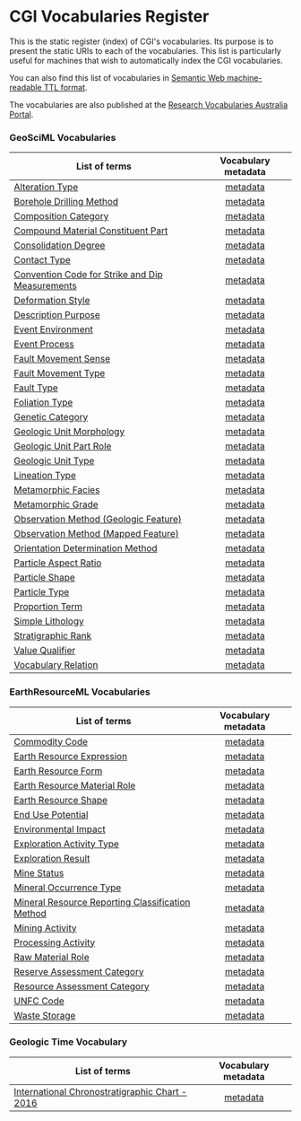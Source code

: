 # CGI Vocabularies Register

This is the static register (index) of CGI's vocabularies. Its purpose is to present the static URIs to each of the vocabularies. This list is particularly useful for machines that wish to automatically index the CGI vocabularies.

You can also find this list of vocabularies in [Semantic Web machine-readable TTL format](http://resource.geosciml.org/vocabs.php?_format=text/turtle).

The vocabularies are also published at the [Research Vocabularies Australia Portal](https://vocabs.ands.org.au/search/#!/?q=&p=1&publisher=CGI%20Geoscience%20Terminology%20Working%20Group).

### GeoSciML Vocabularies

List of terms  | Vocabulary metadata  | 
 ------------ | :-----------: |
[Alteration Type](http://vocabs.ands.org.au/repository/api/lda/ga/alteration-type/v0-1/concept.html?_pageSize=50&_page=0&_view=concept&_sort=prefLabel) | [metadata](http://vocabs.ands.org.au/repository/api/lda/ga/alteration-type/v0-1/resource?uri=http://resource.geosciml.org/classifierscheme/cgi/2016.01/alterationtype) |
[Borehole Drilling Method](http://vocabs.ands.org.au/repository/api/lda/ga/borehole-drilling-method/v0-1/concept.html?_pageSize=50&_page=0&_view=concept&_sort=prefLabel)   |  [metadata](http://vocabs.ands.org.au/repository/api/lda/ga/borehole-drilling-method/v0-1/resource?uri=http://resource.geosciml.org/classifierscheme/cgi/2016.01/boreholedrillingmethod)    |  
[Composition Category](http://vocabs.ands.org.au/repository/api/lda/ga/composition-category/v0-1/concept.html?_pageSize=50&_page=0&_view=concept&_sort=prefLabel)   |  [metadata](http://vocabs.ands.org.au/repository/api/lda/ga/composition-category/v0-1/resource?uri=http://resource.geosciml.org/classifierscheme/cgi/2016.01/compositioncategory)    |
[Compound Material Constituent Part](http://vocabs.ands.org.au/repository/api/lda/ga/compound-material-constituent-part/v0-1/concept.html?_pageSize=50&_page=0&_view=concept&_sort=prefLabel)   |  [metadata](http://vocabs.ands.org.au/repository/api/lda/ga/compound-material-constituent-part/v0-1/resource?uri=http://resource.geosciml.org/classifierscheme/cgi/2016.01/compoundmaterialconstituentpartrole)    |
[Consolidation Degree](http://vocabs.ands.org.au/repository/api/lda/ga/consolidation-degree/v0-1/concept.html?_pageSize=50&_page=0&_view=concept&_sort=prefLabel)   |  [metadata](http://vocabs.ands.org.au/repository/api/lda/ga/consolidation-degree/v0-1/resource?uri=http://resource.geosciml.org/classifierscheme/cgi/2016.01/consolidationdegree)    |
[Contact Type](http://vocabs.ands.org.au/repository/api/lda/ga/contact-type/v0-1/concept.html?_pageSize=50&_page=0&_view=concept&_sort=prefLabel) |  [metadata](http://vocabs.ands.org.au/repository/api/lda/ga/contact-type/v0-1/resource?uri=http://resource.geosciml.org/classifierscheme/cgi/2016.01/contacttype) |
[Convention Code for Strike and Dip Measurements](http://vocabs.ands.org.au/repository/api/lda/ga/convention-code-for-strike-and-dip-measurements/v0-1/concept.html?_pageSize=50&_page=0&_view=concept&_sort=prefLabel)   |  [metadata](http://vocabs.ands.org.au/repository/api/lda/ga/convention-code-for-strike-and-dip-measurements/v0-1/resource?uri=http://resource.geosciml.org/classifierscheme/cgi/2016.01/conventioncode)    |
[Deformation Style](http://vocabs.ands.org.au/repository/api/lda/ga/deformation-style/v0-1/concept.html?_pageSize=50&_page=0&_view=concept&_sort=prefLabel)   | [metadata](http://vocabs.ands.org.au/repository/api/lda/ga/deformation-style/v0-1/resource?uri=http://resource.geosciml.org/classifierscheme/cgi/2016.01/deformationstyle)    |
[Description Purpose](http://vocabs.ands.org.au/repository/api/lda/ga/description-purpose/v0-1/concept.html?_pageSize=50&_page=0&_view=concept&_sort=prefLabel)   |  [metadata](http://vocabs.ands.org.au/repository/api/lda/ga/description-purpose/v0-1/resource?uri=http://resource.geosciml.org/classifierscheme/cgi/2016.01/descriptionpurpose)    |
[Event Environment](http://vocabs.ands.org.au/repository/api/lda/ga/event-environment/v0-1/concept.html?_pageSize=50&_page=0&_view=concept&_sort=prefLabel)   |  [metadata](http://vocabs.ands.org.au/repository/api/lda/ga/event-environment/v0-1/resource?uri=http://resource.geosciml.org/classifierscheme/cgi/2016.01/eventenvironment)    |
[Event Process](http://vocabs.ands.org.au/repository/api/lda/ga/event-process/v0-1/concept.html?_pageSize=50&_page=0&_view=concept&_sort=prefLabel)   |  [metadata](http://vocabs.ands.org.au/repository/api/lda/ga/event-process/v0-1/resource?uri=http://resource.geosciml.org/classifierscheme/cgi/2016.01/eventprocess)    |
[Fault Movement Sense](http://vocabs.ands.org.au/repository/api/lda/ga/fault-movement-sense/v0-1/concept.html?_pageSize=50&_page=0&_view=concept&_sort=prefLabel)   |  [metadata](http://vocabs.ands.org.au/repository/api/lda/ga/fault-movement-sense/v0-1/resource?uri=http://resource.geosciml.org/classifierscheme/cgi/2016.01/faultmovementsense)    |
[Fault Movement Type](http://vocabs.ands.org.au/repository/api/lda/ga/fault-movement-type/v0-1/concept.html?_pageSize=50&_page=0&_view=concept&_sort=prefLabel)   |  [metadata](http://vocabs.ands.org.au/repository/api/lda/ga/fault-movement-type/v0-1/resource?uri=http://resource.geosciml.org/classifierscheme/cgi/2016.01/faultmovementtype)    |
[Fault Type](http://vocabs.ands.org.au/repository/api/lda/ga/fault-type/v0-1/concept.html?_pageSize=50&_page=0&_view=concept&_sort=prefLabel)   |  [metadata](http://vocabs.ands.org.au/repository/api/lda/ga/fault-type/v0-1/resource?uri=http://resource.geosciml.org/classifierscheme/cgi/2016.01/faulttype)    |
[Foliation Type](http://vocabs.ands.org.au/repository/api/lda/ga/foliation-type/v0-1/concept.html?_pageSize=50&_page=0&_view=concept&_sort=prefLabel)   |  [metadata](http://vocabs.ands.org.au/repository/api/lda/ga/foliation-type/v0-1/resource?uri=http://resource.geosciml.org/classifierscheme/cgi/2016.01/foliationtype)    |
[Genetic Category](http://vocabs.ands.org.au/repository/api/lda/ga/genetic-category/v0-1/concept.html?_pageSize=50&_page=0&_view=concept&_sort=prefLabel)   |  [metadata](http://vocabs.ands.org.au/repository/api/lda/ga/genetic-category/v0-1/resource?uri=http://resource.geosciml.org/classifierscheme/cgi/2016.01/geneticcategory)    |
[Geologic Unit Morphology](http://vocabs.ands.org.au/repository/api/lda/ga/geologic-unit-morphology/v0-1/concept.html?_pageSize=50&_page=0&_view=concept&_sort=prefLabel)   |  [metadata](http://vocabs.ands.org.au/repository/api/lda/ga/geologic-unit-morphology/v0-1/resource?uri=http://resource.geosciml.org/classifierscheme/cgi/2016.01/geologicunitmorphology)    |
[Geologic Unit Part Role](http://vocabs.ands.org.au/repository/api/lda/ga/geologic-unit-part-role/v0-1/concept.html?_pageSize=50&_page=0&_view=concept&_sort=prefLabel)   |  [metadata](http://vocabs.ands.org.au/repository/api/lda/ga/geologic-unit-part-role/v0-1/resource?uri=http://resource.geosciml.org/classifierscheme/cgi/2016.01/geologicunitpartrole)    |
[Geologic Unit Type](http://vocabs.ands.org.au/repository/api/lda/ga/geologic-unit-type/v0-1/concept.html?_pageSize=50&_page=0&_view=concept&_sort=prefLabel)  |[metadata](http://vocabs.ands.org.au/repository/api/lda/ga/geologic-unit-type/v0-1/resource?uri=http://resource.geosciml.org/classifierscheme/cgi/2016.01/geologicunittype) |
[Lineation Type](http://vocabs.ands.org.au/repository/api/lda/ga/lineation-type/v0-1/concept.html?_pageSize=50&_page=0&_view=concept&_sort=prefLabel) | [metadata](http://vocabs.ands.org.au/repository/api/lda/ga/lineation-type/v0-1/resource?uri=http://resource.geosciml.org/classifierscheme/cgi/2016.01/lineationtype)    |
[Metamorphic Facies](http://vocabs.ands.org.au/repository/api/lda/ga/metamorphic-facies/v0-1/concept.html?_pageSize=50&_page=0&_view=concept&_sort=prefLabel) |  [metadata](http://vocabs.ands.org.au/repository/api/lda/ga/metamorphic-facies/v0-1/resource?uri=http://resource.geosciml.org/classifierscheme/cgi/2016.01/metamorphicfacies)  |
[Metamorphic Grade](http://vocabs.ands.org.au/repository/api/lda/ga/metamorphic-grade/v0-1/concept.html?_pageSize=50&_page=0&_view=concept&_sort=prefLabel)   |  [metadata](http://vocabs.ands.org.au/repository/api/lda/ga/metamorphic-grade/v0-1/resource?uri=http://resource.geosciml.org/classifierscheme/cgi/2016.01/metamorphic-grade)   |
[Observation Method (Geologic Feature)](http://vocabs.ands.org.au/repository/api/lda/ga/observation-method-geologic-feature/v0-1/concept.html?_pageSize=50&_page=0&_view=concept&_sort=prefLabel)   |  [metadata](http://vocabs.ands.org.au/repository/api/lda/ga/observation-method-geologic-feature/v0-1/resource?uri=http://resource.geosciml.org/classifierscheme/cgi/2016.01/geologicfeatureobservationmethod)    |
[Observation Method (Mapped Feature)](http://vocabs.ands.org.au/repository/api/lda/ga/observation-method-mapped-feature/v0-1/concept.html?_pageSize=50&_page=0&_view=concept&_sort=prefLabel)   |  [metadata](http://vocabs.ands.org.au/repository/api/lda/ga/observation-method-mapped-feature/v0-1/resource?uri=http://resource.geosciml.org/classifierscheme/cgi/2016.01/mappedfeatureobservationmethod)    |
[Orientation Determination Method](http://vocabs.ands.org.au/repository/api/lda/ga/orientation-determination-method/v0-1/concept.html?_pageSize=50&_page=0&_view=concept&_sort=prefLabel)   |  [metadata](http://vocabs.ands.org.au/repository/api/lda/ga/orientation-determination-method/v0-1/resource?uri=http://resource.geosciml.org/classifierscheme/cgi/2016.01/determinationmethodorientation)    |
[Particle Aspect Ratio](http://vocabs.ands.org.au/repository/api/lda/ga/particle-aspect-ratio/v0-1/concept.html?_pageSize=50&_page=0&_view=concept&_sort=prefLabel)   |  [metadata](http://vocabs.ands.org.au/repository/api/lda/ga/particle-aspect-ratio/v0-1/resource?uri=http://resource.geosciml.org/classifierscheme/cgi/2016.01/particleaspectratio)    |
[Particle Shape](http://vocabs.ands.org.au/repository/api/lda/ga/particle-shape/v0-1/concept.html?_pageSize=50&_page=0&_view=concept&_sort=prefLabel)   |  [metadata](http://vocabs.ands.org.au/repository/api/lda/ga/particle-shape/v0-1/resource?uri=http://resource.geosciml.org/classifierscheme/cgi/2016.01/particleshape)  |
[Particle Type](http://vocabs.ands.org.au/repository/api/lda/ga/particle-type/v0-1/concept.html?_pageSize=50&_page=0&_view=concept&_sort=prefLabel)   |  [metadata](http://vocabs.ands.org.au/repository/api/lda/ga/particle-type/v0-1/resource?uri=http://resource.geosciml.org/classifierscheme/cgi/2016.01/particletype)  |
[Proportion Term](http://vocabs.ands.org.au/repository/api/lda/ga/proportion-term/v0-1/concept.html?_pageSize=50&_page=0&_view=concept&_sort=prefLabel)   |  [metadata](http://vocabs.ands.org.au/repository/api/lda/ga/proportion-term/v0-1/resource?uri=http://resource.geosciml.org/classifierscheme/cgi/2016.01/proportionterm)  |
[Simple Lithology](http://vocabs.ands.org.au/repository/api/lda/ga/simple-lithology/v0-1/concept.html?_pageSize=50&_page=0&_view=concept&_sort=prefLabel)   |  [metadata](http://vocabs.ands.org.au/repository/api/lda/ga/simple-lithology/v0-1/resource?uri=http://resource.geosciml.org/classifierscheme/cgi/2016.01/simplelithology)  |
[Stratigraphic Rank](http://vocabs.ands.org.au/repository/api/lda/ga/stratigraphic-rank/v0-1/concept.html?_pageSize=50&_page=0&_view=concept&_sort=prefLabel) |[metadata](http://vocabs.ands.org.au/repository/api/lda/ga/stratigraphic-rank/v0-1/resource?uri=http://resource.geosciml.org/classifierscheme/cgi/2016.01/stratigraphicrank)  |
[Value Qualifier](http://vocabs.ands.org.au/repository/api/lda/ga/value-qualifier/v0-1/concept.html?_pageSize=50&_page=0&_view=concept&_sort=prefLabel)   |  [metadata](http://vocabs.ands.org.au/repository/api/lda/ga/value-qualifier/v0-1/resource?uri=http://resource.geosciml.org/classifierscheme/cgi/2016.01/valuequalifier)    |
[Vocabulary Relation](http://vocabs.ands.org.au/repository/api/lda/ga/vocabulary-relation/v0-1/concept.html?_pageSize=50&_page=0&_view=concept&_sort=prefLabel)   |  [metadata](http://vocabs.ands.org.au/repository/api/lda/ga/vocabulary-relation/v0-1/resource?uri=http://resource.geosciml.org/classifierscheme/cgi/2016.01/vocabularyrelation)    ||

### EarthResourceML Vocabularies

List of terms  | Vocabulary metadata  | 
 ------------ | :-----------: | 
[Commodity Code](http://vocabs.ands.org.au/repository/api/lda/ga/commodity-code/v0-1/concept.html?_pageSize=50&_page=0&_view=concept&_sort=prefLabel)   |  [metadata](http://vocabs.ands.org.au/repository/api/lda/ga/commodity-code/v0-1/resource?uri=http://resource.geosciml.org/classifierscheme/cgi/2016.01/commodity-code)  |
[Earth Resource Expression](http://vocabs.ands.org.au/repository/api/lda/ga/earth-resource-expression/v0-1/concept.html?_pageSize=50&_page=0&_view=concept&_sort=prefLabel)   |  [metadata](http://vocabs.ands.org.au/repository/api/lda/ga/earth-resource-expression/v0-1/resource?uri=http://resource.geosciml.org/classifierscheme/cgi/2016.01/earth-resource-expression)    |
[Earth Resource Form](http://vocabs.ands.org.au/repository/api/lda/ga/earth-resource-form/v0-1/concept.html?_pageSize=50&_page=0&_view=concept&_sort=prefLabel)   |  [metadata](http://vocabs.ands.org.au/repository/api/lda/ga/earth-resource-form/v0-1/resource?uri=http://resource.geosciml.org/classifierscheme/cgi/2016.01/earth-resource-form)    |
[Earth Resource Material Role](http://vocabs.ands.org.au/repository/api/lda/ga/earth-resource-material-role/v0-1/concept.html?_pageSize=50&_page=0&_view=concept&_sort=prefLabel)   |  [metadata](http://vocabs.ands.org.au/repository/api/lda/ga/earth-resource-material-role/v0-1/resource?uri=http://resource.geosciml.org/classifierscheme/cgi/2016.01/earth-resource-material-role)    |
[Earth Resource Shape](http://vocabs.ands.org.au/repository/api/lda/ga/earth-resource-shape/v0-1/concept.html?_pageSize=50&_page=0&_view=concept&_sort=prefLabel)   |  [metadata](http://vocabs.ands.org.au/repository/api/lda/ga/earth-resource-shape/v0-1/resource?uri=http://resource.geosciml.org/classifierscheme/cgi/2016.01/earth-resource-shape)    |
[End Use Potential](http://vocabs.ands.org.au/repository/api/lda/ga/end-use-potential/v0-1/concept.html?_pageSize=50&_page=0&_view=concept&_sort=prefLabel)   |  [metadata](http://vocabs.ands.org.au/repository/api/lda/ga/end-use-potential/v0-1/resource?uri=http://resource.geosciml.org/classifierscheme/cgi/2016.01/end-use-potential) |
[Environmental Impact](http://vocabs.ands.org.au/repository/api/lda/ga/environmental-impact/v0-1/concept.html?_pageSize=50&_page=0&_view=concept&_sort=prefLabel)   |  [metadata](http://vocabs.ands.org.au/repository/api/lda/ga/environmental-impact/v0-1/resource?uri=http://resource.geosciml.org/classifierscheme/cgi/2016.01/environmental-impact)    |
[Exploration Activity Type](http://vocabs.ands.org.au/repository/api/lda/ga/exploration-activity-type/v0-1/concept.html?_pageSize=50&_page=0&_view=concept&_sort=prefLabel)   |  [metadata](http://vocabs.ands.org.au/repository/api/lda/ga/exploration-activity-type/v0-1/resource?uri=http://resource.geosciml.org/classifierscheme/cgi/2016.01/exploration-activity-type)    |
[Exploration Result](http://vocabs.ands.org.au/repository/api/lda/ga/exploration-result/v0-1/concept.html?_pageSize=50&_page=0&_view=concept&_sort=prefLabel)   |  [metadata](http://vocabs.ands.org.au/repository/api/lda/ga/exploration-result/v0-1/resource?uri=http://resource.geosciml.org/classifierscheme/cgi/2016.01/exploration-result)    |
[Mine Status](http://vocabs.ands.org.au/repository/api/lda/ga/mine-status/v0-1/concept.html?_pageSize=50&_page=0&_view=concept&_sort=prefLabel)   |  [metadata](http://vocabs.ands.org.au/repository/api/lda/ga/mine-status/v0-1/resource?uri=http://resource.geosciml.org/classifierscheme/cgi/2016.01/mine-status)  |
[Mineral Occurrence Type](http://vocabs.ands.org.au/repository/api/lda/ga/mineral-occurrence-type/v0-1/concept.html?_pageSize=50&_page=0&_view=concept&_sort=prefLabel)   |  [metadata](http://vocabs.ands.org.au/repository/api/lda/ga/mineral-occurrence-type/v0-1/resource?uri=http://resource.geosciml.org/classifierscheme/cgi/2016.01/mineral-occurrence-type)    |
[Mineral Resource Reporting Classification Method](http://vocabs.ands.org.au/repository/api/lda/ga/mineral-resource-reporting-classification-method/v0-1/concept.html?_pageSize=50&_page=0&_view=concept&_sort=prefLabel)   |  [metadata](http://vocabs.ands.org.au/repository/api/lda/ga/mineral-resource-reporting-classification-method/v0-1/resource?uri=http://resource.geosciml.org/classifierscheme/cgi/2016.01/mineral-resource-reporting-classification-method)    |
[Mining Activity](http://vocabs.ands.org.au/repository/api/lda/ga/mining-activity/v0-1/concept.html?_pageSize=50&_page=0&_view=concept&_sort=prefLabel)|[metadata](http://vocabs.ands.org.au/repository/api/lda/ga/mining-activity/v0-1/resource?uri=http://resource.geosciml.org/classifierscheme/cgi/2016.01/mining-activity)  |
[Processing Activity](http://vocabs.ands.org.au/repository/api/lda/ga/processing-activity/v0-1/concept.html?_pageSize=50&_page=0&_view=concept&_sort=prefLabel)  |[metadata](http://vocabs.ands.org.au/repository/api/lda/ga/processing-activity/v0-1/resource?uri=http://resource.geosciml.org/classifierscheme/cgi/2016.01/processing-activity) |
[Raw Material Role](http://vocabs.ands.org.au/repository/api/lda/ga/raw-material-role/v0-1/concept.html?_pageSize=50&_page=0&_view=concept&_sort=prefLabel)   |  [metadata](http://vocabs.ands.org.au/repository/api/lda/ga/raw-material-role/v0-1/resource?uri=http://resource.geosciml.org/classifierscheme/cgi/2016.01/raw-material-role) |
[Reserve Assessment Category](http://vocabs.ands.org.au/repository/api/lda/ga/reserve-assessment-category/v0-1/concept.html?_pageSize=50&_page=0&_view=concept&_sort=prefLabel)|[metadata](http://vocabs.ands.org.au/repository/api/lda/ga/reserve-assessment-category/v0-1/resource?uri=http://resource.geosciml.org/classifierscheme/cgi/2016.01/reserve-assessment-category)|
[Resource Assessment Category](http://vocabs.ands.org.au/repository/api/lda/ga/resource-assessment-category/v0-1/concept.html?_pageSize=50&_page=0&_view=concept&_sort=prefLabel)|[metadata](http://vocabs.ands.org.au/repository/api/lda/ga/resource-assessment-category/v0-1/resource?uri=http://resource.geosciml.org/classifierscheme/cgi/2016.01/resource-assessment-category) |
[UNFC Code](http://vocabs.ands.org.au/repository/api/lda/ga/unfc-code/v0-1/concept.html?_pageSize=50&_page=0&_view=concept&_sort=prefLabel)   |  [metadata](http://vocabs.ands.org.au/repository/api/lda/ga/unfc-code/v0-1/resource?uri=http://resource.geosciml.org/classifierscheme/cgi/2016.01/unfc-code)  |
[Waste Storage](http://vocabs.ands.org.au/repository/api/lda/ga/waste-storage/v0-1/concept.html?_pageSize=50&_page=0&_view=concept&_sort=prefLabel)   |  [metadata](http://vocabs.ands.org.au/repository/api/lda/ga/waste-storage/v0-1/resource?uri=http://resource.geosciml.org/classifierscheme/cgi/2016.01/waste-storage)    ||

### Geologic Time Vocabulary

List of terms  | Vocabulary metadata  | 
 ------------ | :-----------: | 
[International Chronostratigraphic Chart - 2016](http://vocabs.ands.org.au/repository/api/lda/csiro/international-chronostratigraphic-chart-2016/2016-12-v3/concept.html?_pageSize=50&_page=0&_view=concept&_sort=label) | [metadata](http://vocabs.ands.org.au/repository/api/lda/csiro/international-chronostratigraphic-chart-2016/2016-12-v3/resource?uri=http://resource.geosciml.org/vocabulary/timescale/isc2016-12) ||


